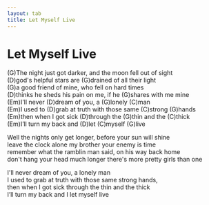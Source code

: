 ```yaml
---
layout: tab
title: Let Myself Live
---
```

# Let Myself Live

(G)The night just got darker, and the moon fell out of sight  
(D)god's helpful stars are (G)drained of all their light  
(G)a good friend of mine, who fell on hard times  
(D)thinks he sheds his pain on me, if he (G)shares with me mine  
(Em)I'll never (D)dream of you, a (G)lonely (C)man  
(Em)I used to (D)grab at truth with those same (C)strong (G)hands  
(Em)then when I got sick (D)through the (G)thin and the (C)thick  
(Em)I’ll turn my back and (D)let (C)myself (G)live  
  
Well the nights only get longer, before your sun will shine  
leave the clock alone my brother your enemy is time  
remember what the ramblin man said, on his way back home  
don't hang your head much longer there's more pretty girls than one  
  
I'll never dream of you, a lonely man  
I used to grab at truth with those same strong hands,  
then when I got sick through the thin and the thick  
I’ll turn my back and I let myself live
